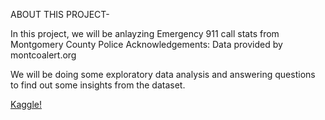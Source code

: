 ABOUT THIS PROJECT-

In this project, we will be anlayzing Emergency 911 call stats from Montgomery County Police
Acknowledgements: Data provided by montcoalert.org

We will be doing some exploratory data analysis and answering questions to find out some insights from the dataset.

[Kaggle!](https://www.kaggle.com/mchirico/montcoalert)




